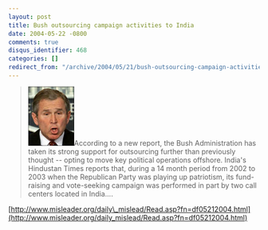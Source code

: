 ```yaml
---
layout: post
title: Bush outsourcing campaign activities to India
date: 2004-05-22 -0800
comments: true
disqus_identifier: 468
categories: []
redirect_from: "/archive/2004/05/21/bush-outsourcing-campaign-activities-to-india.aspx/"
---
```


> ![Dubya](/images/Dubya.jpg)According to a new report, the Bush
> Administration has taken its strong support for outsourcing further
> than previously thought -- opting to move key political operations
> offshore. India's Hindustan Times reports that, during a 14 month
> period from 2002 to 2003 when the Republican Party was playing up
> patriotism, its fund-raising and vote-seeking campaign was performed
> in part by two call centers located in India....

[http://www.misleader.org/daily\_mislead/Read.asp?fn=df05212004.html](http://www.misleader.org/daily_mislead/Read.asp?fn=df05212004.html)

